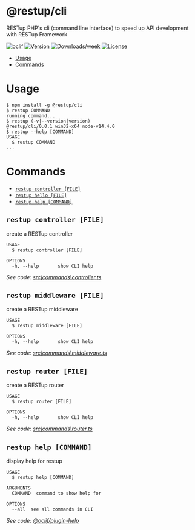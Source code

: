 @restup/cli
===========

RESTup PHP&#39;s cli (command line interface) to speed up API development with RESTup Framework

[![oclif](https://img.shields.io/badge/cli-oclif-brightgreen.svg)](https://oclif.io)
[![Version](https://img.shields.io/npm/v/@restup/cli.svg)](https://npmjs.org/package/@restup/cli)
[![Downloads/week](https://img.shields.io/npm/dw/@restup/cli.svg)](https://npmjs.org/package/@restup/cli)
[![License](https://img.shields.io/npm/l/@restup/cli.svg)](https://github.com/codenitiva/restup-cli/blob/master/package.json)

<!-- toc -->
* [Usage](#usage)
* [Commands](#commands)
<!-- tocstop -->
# Usage
<!-- usage -->
```sh-session
$ npm install -g @restup/cli
$ restup COMMAND
running command...
$ restup (-v|--version|version)
@restup/cli/0.0.1 win32-x64 node-v14.4.0
$ restup --help [COMMAND]
USAGE
  $ restup COMMAND
...
```
<!-- usagestop -->
# Commands
<!-- commands -->
* [`restup controller [FILE]`](#restup-controller-file)
* [`restup hello [FILE]`](#restup-hello-file)
* [`restup help [COMMAND]`](#restup-help-command)

## `restup controller [FILE]`

create a RESTup controller

```
USAGE
  $ restup controller [FILE]

OPTIONS
  -h, --help       show CLI help
```

_See code: [src\commands\controller.ts](https://github.com/codenitiva/restup-cli/blob/v0.0.1/src\commands\controller.ts)_

## `restup middleware [FILE]`

create a RESTup middleware

```
USAGE
  $ restup middleware [FILE]

OPTIONS
  -h, --help       show CLI help
```

_See code: [src\commands\middleware.ts](https://github.com/codenitiva/restup-cli/blob/v0.0.1/src\commands\middleware.ts)_

## `restup router [FILE]`

create a RESTup router

```
USAGE
  $ restup router [FILE]

OPTIONS
  -h, --help       show CLI help
```

_See code: [src\commands\router.ts](https://github.com/codenitiva/restup-cli/blob/v0.0.1/src\commands\router.ts)_

## `restup help [COMMAND]`

display help for restup

```
USAGE
  $ restup help [COMMAND]

ARGUMENTS
  COMMAND  command to show help for

OPTIONS
  --all  see all commands in CLI
```

_See code: [@oclif/plugin-help](https://github.com/oclif/plugin-help/blob/v3.1.0/src\commands\help.ts)_
<!-- commandsstop -->
